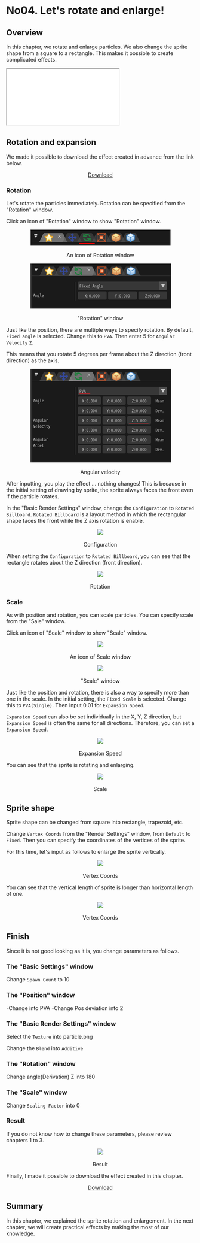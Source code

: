 ﻿# No04. Let's rotate and enlarge!

<div class="main">

## Overview
In this chapter, we rotate and enlarge particles.
We also change the sprite shape from a square to a rectangle.
This makes it possible to create complicated effects.

<iframe src='../../Sample/viewer.html#04_02_Sample/effect.efk'></iframe>

## Rotation and expansion

We made it possible to download the effect created in advance from the link below.

<div align="center">
<a href = "../../Sample/04_01_Sample.zip">Download</a>
</div>

### Rotation

Let's rotate the particles immediately.
Rotation can be specified from the "Rotation" window.

Click an icon of "Rotation" window to show "Rotation" window.

<div align="center">
<img src="../../img/Tutorial/04_rotation_icon.png">
<p>An icon of Rotation window</p>
</div>

<div align="center">
<img src="../../img/Tutorial/04_rotation_en.png">
<p>"Rotation" window</p>
</div>

Just like the position, there are multiple ways to specify rotation.
By default, ```Fixed angle``` is selected.
Change this to ```PVA```.
Then enter 5 for ```Angular Velocity``` z.

This means that you rotate 5 degrees per frame about the Z direction (front direction) as the axis.


<div align="center">
<img src="../../img/Tutorial/04_rotation_pva_en.png">
<p>Angular velocity</p>
</div>


After inputting, you play the effect ... nothing changes!
This is because in the initial setting of drawing by sprite, the sprite always faces the front even if the particle rotates.

In the "Basic Render Settings" window, change the ```Configuration``` to ```Rotated Billboard```.
```Rotated Billboard``` is a layout method in which the rectangular shape faces the front while the Z axis rotation is enable.

<div align="center">
<img src="../../img/Tutorial/04_conf_en.png">
<p>Configuration</p>
</div>

When setting the  ```Configuration``` to ```Rotated Billboard```, you can see that the rectangle rotates about the Z direction (front direction).

<div align="center">
<img src="../../img/Tutorial/04_rotate.gif">
<p>Rotation</p>
</div>


### Scale

As with position and rotation, you can scale particles.
You can specify scale from the "Sale" window.

Click an icon of "Scale" window to show "Scale" window.

<div align="center">
<img src="../../img/Tutorial/04_scale_icon.png">
<p>An icon of Scale window</p>
</div>

<div align="center">
<img src="../../img/Tutorial/04_scale_en.png">
<p>"Scale" window</p>
</div>

Just like the position and rotation, there is also a way to specify more than one in the scale.
In the initial setting, the ```Fixed Scale``` is selected.
Change this to ```PVA(Single)```.
Then input 0.01 for ```Expansion Speed```.

```Expansion Speed``` can also be set individually in the X, Y, Z direction, but ```Expansion Speed``` is often the same for all directions.
Therefore, you can set a ```Expansion Speed```.

<div align="center">
<img src="../../img/Tutorial/04_scale_pva_en.png">
<p>Expansion Speed</p>
</div>

You can see that the sprite is rotating and enlarging.

<div align="center">
<img src="../../img/Tutorial/04_scale.gif">
<p>Scale</p>
</div>

## Sprite shape

Sprite shape can be changed from square into rectangle, trapezoid, etc.

Change ```Vertex Coords``` from the "Render Settings" window, from ```Default``` to ```Fixed```.
Then you can specify the coordinates of the vertices of the sprite.

For this time, let's input as follows to enlarge the sprite vertically.

<div align="center">
<img src="../../img/Tutorial/04_v_en.png">
<p>Vertex Coords</p>
</div>

You can see that the vertical length of sprite is longer than horizontal length of one.

<div align="center">
<img src="../../img/Tutorial/04_shape.gif">
<p>Vertex Coords</p>
</div>

## Finish

Since it is not good looking as it is, you change parameters as follows.

### The "Basic Settings" window

Change ```Spawn Count``` to 10

### The "Position" window

-Change into PVA
-Change Pos deviation into 2

### The "Basic Render Settings" window

Select the ```Texture``` into particle.png

Change the ```Blend``` into ```Additive```

### The "Rotation" window

Change angle(Derivation) Z  into 180

### The "Scale" window

Change ```Scaling Factor``` into 0

### Result

If you do not know how to change these parameters, please review chapters 1 to 3.

<div align="center">
<img src="../../img/Tutorial/04_completed.gif">
<p>Result</p>
</div>

Finally, I made it possible to download the effect created in this chapter.

<div align="center">
<a href = "../../Sample/04_02_Sample.zip">Download</a>
</div>

## Summary

In this chapter, we explained the sprite rotation and enlargement.
In the next chapter, we will create practical effects by making the most of our knowledge.
</div>